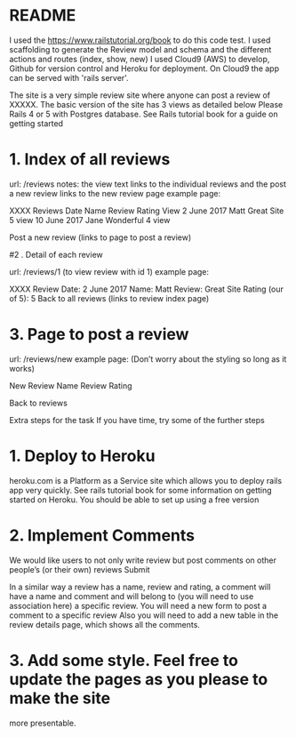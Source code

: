 # README

I used the https://www.railstutorial.org/book to do this code test.
I used scaffolding to generate the Review model and schema and the different actions and routes (index, show, new)
I used Cloud9 (AWS) to develop, Github for version control and Heroku for deployment.
On Cloud9 the app can be served with 'rails server'.

The site is a very simple review site where anyone can post a review of XXXXX.
The basic version of the site has 3 views as detailed below
Please Rails 4 or 5 with Postgres database. See Rails tutorial book for a guide on
getting started

# 1. Index of all reviews
url: /reviews
notes: the view text links to the individual reviews and the post a new review
links to the new review page
example page:

XXXX Reviews
Date Name Review Rating View
2 June 2017 Matt Great Site 5 view
10 June 2017 Jane Wonderful 4 view

Post a new review (links to page to post a review)

#2 . Detail of each review

url: /reviews/1 (to view review with id 1)
example page:

XXXX Review
Date: 2 June 2017
Name: Matt
Review: Great Site
Rating (our of 5): 5
Back to all reviews (links to review index page)

# 3. Page to post a review
url: /reviews/new
example page: (Don’t worry about the styling so long as it works)

New Review
Name
Review
Rating

Back to reviews

Extra steps for the task
If you have time, try some of the further steps

# 1. Deploy to Heroku
heroku.com is a Platform as a Service site which allows you to deploy rails app
very quickly. See rails tutorial book for some information on getting started on
Heroku. You should be able to set up using a free version

# 2. Implement Comments
We would like users to not only write review but post comments on other
people’s (or their own) reviews
Submit

In a similar way a review has a name, review and rating, a comment will have a
name and comment and will belong to (you will need to use association here) a
specific review.
You will need a new form to post a comment to a specific review
Also you will need to add a new table in the review details page, which shows all
the comments.

# 3. Add some style. Feel free to update the pages as you please to make the site
more presentable.

